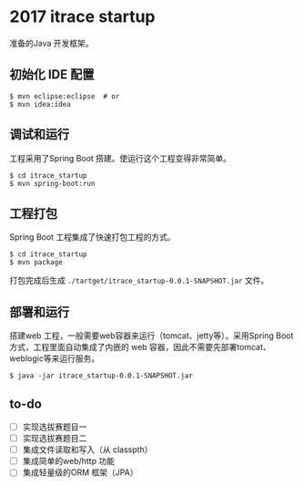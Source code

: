 # 2017 itrace startup

准备的Java 开发框架。

## 初始化 IDE 配置
``` shell
$ mvn eclipse:eclipse  # or
$ mvn idea:idea
```

## 调试和运行
工程采用了Spring Boot 搭建。使运行这个工程变得非常简单。
``` shell
$ cd itrace_startup
$ mvn spring-boot:run
```

## 工程打包
Spring Boot 工程集成了快速打包工程的方式。
``` shell
$ cd itrace_startup
$ mvn package
```
打包完成后生成 `./tartget/itrace_startup-0.0.1-SNAPSHOT.jar` 文件。

## 部署和运行
搭建web 工程，一般需要web容器来运行（tomcat、jetty等）。采用Spring Boot 方式，工程里面自动集成了内嵌的 web 容器，因此不需要先部署tomcat、weblogic等来运行服务。
``` shell
$ java -jar itrace_startup-0.0.1-SNAPSHOT.jar
```

## to-do
- [ ] 实现选拔赛题目一
- [ ] 实现选拔赛题目二
- [ ] 集成文件读取和写入（从 classpth）
- [ ] 集成简单的web/http 功能
- [ ] 集成轻量级的ORM 框架（JPA）
